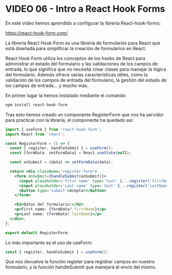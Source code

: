 # VIDEO 06 - Intro a React Hook Forms

En este vídeo hemos aprendido a configurar la librería React-hook-forms:

<https://react-hook-form.com/>

La librería React Hook Form es una librería de formularios para React que está diseñada para simplificar la creación de formularios en React.

React Hook Form utiliza los conceptos de los hooks de React para administrar el estado del formulario y las validaciones de los campos de entrada, lo que significa que no necesita crear clases para manejar la lógica del formulario. Además ofrece varias características útiles, como la validación de los campos de entrada del formulario, la gestión del estado de los campos de entrada… y mucho más.

En primer lugar la hemos instalado mediante el comando:

```jsx
npm install react-hook-form
```

Tras esto hemos creado un componente RegisterForm que nos ha servidor para practicar con la librería, el componente ha quedado así:

```jsx
import { useForm } from 'react-hook-form';
import React from 'react';

const RegisterForm = () => {
  const { register, handleSubmit } = useForm();
  const [formData, setFormData] = React.useState(null);

  const onSubmit = (data) => setFormData(data);

  return <div className='register-form'>
    <form onSubmit={handleSubmit(onSubmit)}>
      <input placeholder='First name' type='text' {...register('firstName')} />
      <input placeholder='Last name' type='text' {...register('lastName')} />
      <button type='submit'>Aceptar</button>
    </form>

    <h2>Datos del formulario:</h2>
    <p>First name: {formData?.firstName}</p>
    <p>Last name: {formData?.lastName}</p>
  </div>;
};

export default RegisterForm;
```

Lo más importante es el uso de useForm:

```jsx
const { register, handleSubmit } = useForm();
```

Que nos devuelve la función register para registrar campos en nuestro formulario, y la función handleSubmit que manejará el envío del mismo.


